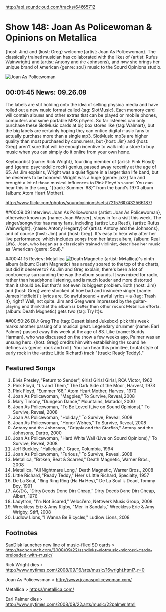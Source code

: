 

http://api.soundcloud.com/tracks/64665712

# Show 148: Joan As Policewoman & Opinions on Metallica
{host: Jim} and {host: Greg} welcome {artist: Joan As Policewoman}. The classically trained musician has collaborated with the likes of {artist: Rufus Wainwright} and {artist: Antony and the Johnsons}, and now she brings her unique brand of American {genre: soul} music to the Sound Opinions studio.

![Joan As Policewoman](http://static.soundopinions.org/images/2008/joanaspolicewoman.jpg)

## 00:01:45 News: 09.26.08
The labels are still holding onto the idea of selling physical media and have rolled out a new music format called {tag: SlotMusic}. Each memory card will contain albums and other extras that can be played on mobile phones, computers and some portable MP3 players. So far listeners can only purchase these SlotMusic cards at big box stores like {tag: Walmart}, but the big labels are certainly hoping they can entice digital music fans to actually purchase more than a single mp3. SlotMusic mp3s are higher quality than most purchased by consumers, but {host: Jim} and {host: Greg} aren't sure that will be enough incentive to walk into a store to buy music when you can simply do it online from your own home.

Keyboardist {name: Rick Wright}, founding member of {artist: Pink Floyd} and {genre: psychedelic rock} genius, passed away recently at the age of 65. As Jim explains, Wright was a quiet figure in a larger than life band, but he deserves to be honored. Wright was a huge {genre: jazz} fan and brought a lot of those musical influences to Pink Floyd's sound. You can hear this in the song, "{track: Summer '68}" from the band's 1970 album {album: Atom Heart Mother}.

http://www.flickr.com/photos/soundopinions/sets/72157607432566187/

##00:09:09 Interview: Joan As Policewoman
{artist: Joan As Policewoman}, otherwise known as {name: Joan Wasser}, stops in for a visit this week. The singer/songwriter has many fans, including {artist: Lou Reed}, {artist: Rufus Wainwright}, {name: Antony Hegarty} of {artist: Antony and the Johnsons}, and of course {host: Jim} and {host: Greg}. It's easy to hear why after her live performance, which includes songs from her latest album, {album: Real Life}. Joan, who began as a classically trained violinist, describes her music as "American {genre: Soul}." 

##00:41:15 Review: Metallica
![Death Magnetic](https://upload.wikimedia.org/wikipedia/en/5/53/Metallica_-_Death_Magnetic_cover.jpg "3996865/579367503")
{artist: Metallica}'s ninth album {album: Death Magnetic} has already soared to the top of the charts, but did it deserve to? As Jim and Greg explain, there's been a lot of controversy surrounding the way the album sounds. It was mixed for radio, rather than headphone listening, and is much louder and more distorted than it should be. But that's not even its biggest problem. Both {host: Jim} and {host: Greg} were shocked at how bad and insincere singer {name: James Hetfield}'s lyrics are. So awful sound + awful lyrics = a {tag: Trash It}, right? Well, not quite. Jim and Greg were impressed by the guitar-playing and think that the album is better than other recent Metallica efforts. {album: Death Magnetic} gets two {tag: Try It}s.

##00:50:26 DIJ: Greg
The {tag: Desert Island Jukebox} pick this week marks another passing of a musical great. Legendary drummer {name: Earl Palmer} passed away this week at the age of 83. Like {name: Buddy Harman}, who was discussed on the show a few weeks ago, Palmer was an unsung hero. {host: Greg} credits him with establishing the sound he defines as {genre: rock and roll}. You can hear this primitive, brutal style of early rock in the {artist: Little Richard} track "{track: Ready Teddy}." 

## Featured Songs
1. Elvis Presley, "Return to Sender", Girls! Girls! Girls!, RCA Victor, 1962
2. Pink Floyd, "Us and Them," The Dark Side of the Moon, Harvest, 1973
3. Pink Floyd, "Summer '68," Atom Heart Mother, Harvest, 1970
4. Joan As Policewoman, "Magpies," To Survive, Reveal, 2008
5. Mary Timony, "Dungeon Dance," Mountains, Matador, 2000
6. Joan As Policewoman, "To Be Loved (Live on Sound Opinions)," To Survive, Reveal, 2008 
7. Joan As Policewoman, "Holiday," To Survive, Reveal, 2008
8. Joan As Policewoman, "Honor Wishes," To Survive, Reveal, 2008
9. Antony and the Johnsons, "Cripple and the Starfish," Antony and the Johnsons, Durtro, 2000
10. Joan As Policewoman, "Hard White Wall (Live on Sound Opinions)," To Survive, Reveal, 2008 
11. Jeff Buckley, "Hallelujah," Grace, Columbia, 1994
12. Joan As Policewoman, "Furious," To Survive, Reveal, 2008
13. Metallica, "Broken, Beat & Scarred," Death Magnetic, Warner Bros., 2008
14. Metallica, "All Nightmare Long," Death Magnetic, Warner Bros., 2008
15. Little Richard, "Ready Teddy," Here's Little Richard, Specialty, 1957
16. De La Soul, "Ring Ring Ring (Ha Ha Hey)," De La Soul is Dead, Tommy Boy, 1991
17. AC/DC, "Dirty Deeds Done Dirt Cheap," Dirty Deeds Done Dirt Cheap, Albert, 1976
18. Ladytron, "I'm Not Scared," Velocifero, Nettwerk Music Group, 2008
19. Wreckless Eric & Amy Rigby, "Men in Sandals," Wreckless Eric & Amy Wrigby, Stiff, 2008
20. Ludlow Lions, "I Wanna Be Bicycles," Ludlow Lions, 2008

## Footnotes

SanDisk launches new line of music-filled SD cards > http://techcrunch.com/2008/09/22/sandisks-slotmusic-microsd-cards-preloaded-with-music/

Rick Wright dies > http://www.nytimes.com/2008/09/16/arts/music/16wright.html?_r=0

Joan As Policewoman > http://www.joanaspolicewoman.com/

Metallica > https://metallica.com/

Earl Palmer dies > http://www.nytimes.com/2008/09/22/arts/music/22palmer.html
